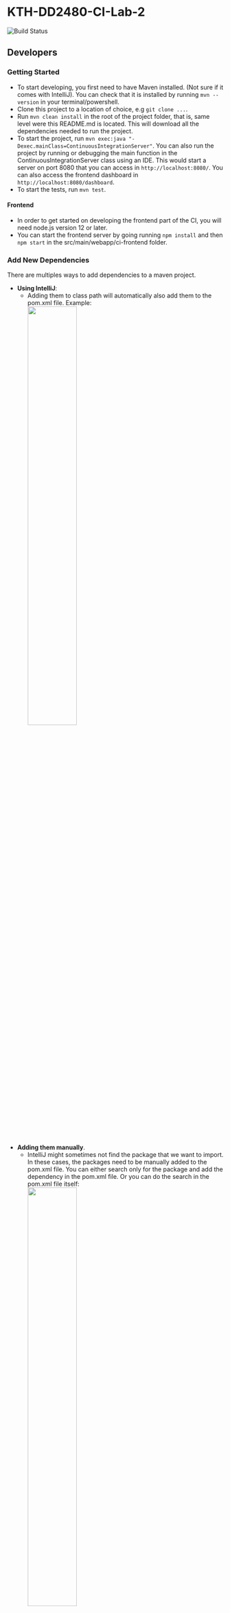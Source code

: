 # KTH-DD2480-CI-Lab-2
![Build Status](https://travis-ci.com/KTH-DD2480-Group-2/KTH-DD2480-CI-Lab-2.svg?branch=main)
## Developers
### Getting Started
* To start developing, you first need to have Maven installed. (Not sure if it comes with IntelliJ). You can check that it is installed by running `mvn --version` in your terminal/powershell.
* Clone this project to a location of choice, e.g `git clone ...`.
* Run `mvn clean install` in the root of the project folder, that is, same level were this README.md is located. This will download all the dependencies needed to run the project.
* To start the project, run `mvn exec:java "-Dexec.mainClass=ContinuousIntegrationServer"`. You can also run the project by running or debugging the main function in the ContinuousIntegrationServer class using an IDE. This would start a server on port 8080 that you can access in `http://localhost:8080/`. You can also access the frontend dashboard in `http://localhost:8080/dashboard`.
* To start the tests, run `mvn test`.

#### Frontend
* In order to get started on developing the frontend part of the CI, you will need node.js version 12 or later.
* You can start the frontend server by going running `npm install` and then `npm start` in the src/main/webapp/ci-frontend folder.
### Add New Dependencies
There are multiples ways to add dependencies to a maven project.  
* **Using IntelliJ**:  
  * Adding them to class path will automatically also add them to the pom.xml file. Example:<br/> <img style="width: 50%" src="./assets/intelliJ-dependecies-add-example.png">
* **Adding them manually**. 
  * IntelliJ might sometimes not find the package that we want to import. In these cases, the packages need to be manually added to the pom.xml file. You can either search only for the package and add the dependency in the pom.xml file. Or you can do the search in the pom.xml file itself: <br/> <img style="width: 50%" src="./assets/intelliJ-dependecies-add-manually-example.png">

### Naming Conventions
#### Commit messages
* `#<issue-num> fix|feat|docs|test|style: <Description of commit>`
* Make sure last commit in PR follows the style above
* Local commits can be in any form descriptive to yourself/others, but should be explanatory
* The `<Description of commit>` should start with a capitalized letter

#### Branch name
* `issue/x-<description-of-branch>`

### Change for P!  


